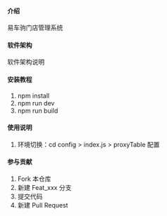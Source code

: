 

#### 介绍
易车驹门店管理系统

#### 软件架构
软件架构说明

#### 安装教程

1. npm install
2. npm run dev
3. npm run build

#### 使用说明

1. 环境切换：cd config > index.js > proxyTable 配置

#### 参与贡献

1. Fork 本仓库
2. 新建 Feat_xxx 分支
3. 提交代码
4. 新建 Pull Request
